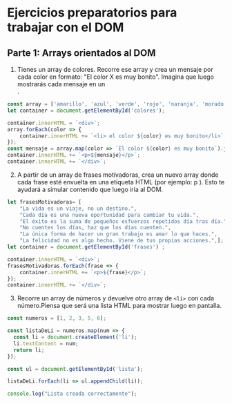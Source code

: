 # Ejercicios preparatorios para trabajar con el DOM

## Parte 1: Arrays orientados al DOM

1. Tienes un array de colores. Recorre ese array y crea un mensaje por cada color en formato: "El color X es muy bonito". Imagina que luego mostrarás cada mensaje en un <div>.

```js
const array = ['amarillo', 'azul', 'verde', 'rojo', 'naranja', 'morado', 'rosa'];
let container = document.getElementById('colores');

container.innerHTML = `<div>`;
array.forEach(color => {
    container.innerHTML += `<li> el color ${color} es muy bonito</li>`;
});
const mensaje = array.map(color => `El color ${color} es muy bonito`).join('<br>');
container.innerHTML += `<p>${mensaje}</p>`;
container.innerHTML += `</div>`;
```
2. A partir de un array de frases motivadoras, crea un nuevo array donde cada frase esté envuelta en una etiqueta HTML (por ejemplo: p ). Esto te ayudará a simular contenido que luego iría al DOM.

```js
let frasesMotivadoras= [
    "La vida es un viaje, no un destino.",
    "Cada día es una nueva oportunidad para cambiar tu vida.",
    "El éxito es la suma de pequeños esfuerzos repetidos día tras día.",
    "No cuentes los días, haz que los días cuenten.",
    "La única forma de hacer un gran trabajo es amar lo que haces.",
    "La felicidad no es algo hecho. Viene de tus propias acciones.",];
let container = document.getElementById('frases') ;

container.innerHTML = `<div>`;
frasesMotivadoras.forEach(frase => {
    container.innerHTML += `<p>${frase}</p>`;
});
container.innerHTML += `</div>`;
```

3. Recorre un array de números y devuelve otro array de ```<li>``` con cada número.Piensa que será una lista HTML para mostrar luego en pantalla.

```js
const numeros = [1, 2, 3, 5, 6];

const listaDeLi = numeros.map(num => {
  const li = document.createElement('li');
  li.textContent = num;
  return li;
});

const ul = document.getElementById('lista');

listaDeLi.forEach(li => ul.appendChild(li));

console.log("Lista creada correctamente");
```

